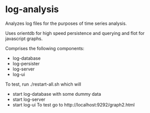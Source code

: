 log-analysis
============

Analyzes log files for the purposes of time series analysis.

Uses orientdb for high speed persistence and querying and flot for javascript graphs.

Comprises the following components:

* log-database
* log-persister
* log-server
* log-ui

To test, run ./restart-all.sh which will
* start log-database with some dummy data
* start log-server
* start log-ui
To test go to http://localhost:9292/graph2.html
